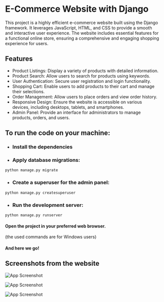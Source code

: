 
# E-Commerce Website with Django
This project is a highly efficient e-commerce website built using the Django framework. It leverages JavaScript, HTML, and CSS to provide a smooth and interactive user experience. The website includes essential features for a functional online store, ensuring a comprehensive and engaging shopping experience for users.

## Features
- Product Listings: Display a variety of products with detailed information.
- Product Search: Allow users to search for products using keywords.
- User Authentication: Secure user registration and login functionality.
- Shopping Cart: Enable users to add products to their cart and manage their selections.
- Order Management: Allow users to place orders and view order history.
- Responsive Design: Ensure the website is accessible on various devices, including desktops, tablets, and smartphones.
- Admin Panel: Provide an interface for administrators to manage products, orders, and users.




## To run the code on your machine:
  - ### Install the dependencies
  - ### Apply database migrations:
  ```
  python manage.py migrate
  ```
  - ### Create a superuser for the admin panel:
  ```
  python manage.py createsuperuser
  ```
  - ### Run the development server:
  ```
  python manage.py runserver
  ```
  #### Open the project in your preferred web browser.
  (the used commands are for Windows users)


#### And here we go!
## Screenshots from the website

![App Screenshot](https://github.com/MohamedReda2003/E-commerce-simple-website-with-Django/assets/61638355/97fba612-a46e-4437-bf85-dc6e8ce5aef0)

![App Screenshot](https://github.com/MohamedReda2003/E-commerce-simple-website-with-Django/assets/61638355/08c12184-d30e-4c81-8fd0-6ba60463b171)

![App Screenshot](https://github.com/MohamedReda2003/E-commerce-simple-website-with-Django/assets/61638355/38181546-6ad9-4df7-ae31-6295f3cf1f8e)



